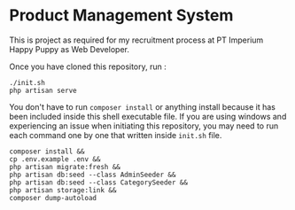 # Product Management System

This is project as required for my recruitment process at PT Imperium Happy Puppy as Web Developer.

Once you have cloned this repository, run :

```
./init.sh
php artisan serve
```

You don't have to run `composer install` or anything install because it has been included inside this shell executable file. If you are using windows and experiencing an issue when initiating this repository, you may need to run each command one by one that written inside `init.sh` file.

```
composer install &&
cp .env.example .env &&
php artisan migrate:fresh &&
php artisan db:seed --class AdminSeeder &&
php artisan db:seed --class CategorySeeder &&
php artisan storage:link &&
composer dump-autoload